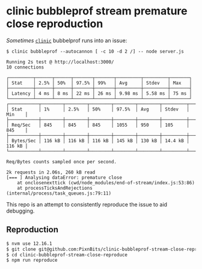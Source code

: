 # clinic bubbleprof stream premature close reproduction

_Sometimes_ [`clinic`](https://www.npmjs.com/package/clinic) bubbelprof runs into an issue:

```
$ clinic bubbleprof --autocannon [ -c 10 -d 2 /] -- node server.js

Running 2s test @ http://localhost:3000/
10 connections

┌─────────┬──────┬──────┬───────┬───────┬─────────┬─────────┬───────┐
│ Stat    │ 2.5% │ 50%  │ 97.5% │ 99%   │ Avg     │ Stdev   │ Max   │
├─────────┼──────┼──────┼───────┼───────┼─────────┼─────────┼───────┤
│ Latency │ 4 ms │ 8 ms │ 22 ms │ 26 ms │ 9.98 ms │ 5.58 ms │ 75 ms │
└─────────┴──────┴──────┴───────┴───────┴─────────┴─────────┴───────┘
┌───────────┬────────┬────────┬────────┬────────┬────────┬─────────┬────────┐
│ Stat      │ 1%     │ 2.5%   │ 50%    │ 97.5%  │ Avg    │ Stdev   │ Min    │
├───────────┼────────┼────────┼────────┼────────┼────────┼─────────┼────────┤
│ Req/Sec   │ 845    │ 845    │ 845    │ 1055   │ 950    │ 105     │ 845    │
├───────────┼────────┼────────┼────────┼────────┼────────┼─────────┼────────┤
│ Bytes/Sec │ 116 kB │ 116 kB │ 116 kB │ 145 kB │ 130 kB │ 14.4 kB │ 116 kB │
└───────────┴────────┴────────┴────────┴────────┴────────┴─────────┴────────┘

Req/Bytes counts sampled once per second.

2k requests in 2.06s, 260 kB read
[=== ] Analysing dataError: premature close
    at onclosenexttick (cwd/node_modules/end-of-stream/index.js:53:86)
    at processTicksAndRejections (internal/process/task_queues.js:79:11)
```

This repo is an attempt to consistently reproduce the issue to aid debugging.

## Reproduction

```bash
$ nvm use 12.16.1
$ git clone git@github.com:PixnBits/clinic-bubbleprof-stream-close-reproduce.git
$ cd clinic-bubbleprof-stream-close-reproduce
$ npm run reproduce
```
